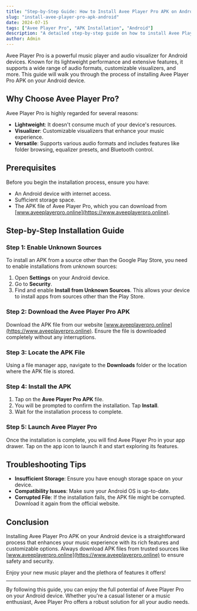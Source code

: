 ```yaml
---
title: "Step-by-Step Guide: How to Install Avee Player Pro APK on Android"
slug: "install-avee-player-pro-apk-android"
date: 2024-07-15
tags: ["Avee Player Pro", "APK Installation", "Android"]
description: "A detailed step-by-step guide on how to install Avee Player Pro APK on your Android device. Follow these simple instructions to enjoy one of the best music player apps."
author: Admin
---
```


Avee Player Pro is a powerful music player and audio visualizer for Android devices. Known for its lightweight performance and extensive features, it supports a wide range of audio formats, customizable visualizers, and more. This guide will walk you through the process of installing Avee Player Pro APK on your Android device.

## Why Choose Avee Player Pro?

Avee Player Pro is highly regarded for several reasons:
- **Lightweight**: It doesn't consume much of your device's resources.
- **Visualizer**: Customizable visualizers that enhance your music experience.
- **Versatile**: Supports various audio formats and includes features like folder browsing, equalizer presets, and Bluetooth control.

## Prerequisites

Before you begin the installation process, ensure you have:
- An Android device with internet access.
- Sufficient storage space.
- The APK file of Avee Player Pro, which you can download from [www.aveeplayerpro.online](https://www.aveeplayerpro.online).

## Step-by-Step Installation Guide

### Step 1: Enable Unknown Sources

To install an APK from a source other than the Google Play Store, you need to enable installations from unknown sources:
1. Open **Settings** on your Android device.
2. Go to **Security**.
3. Find and enable **Install from Unknown Sources**. This allows your device to install apps from sources other than the Play Store.

### Step 2: Download the Avee Player Pro APK

Download the APK file from our website [www.aveeplayerpro.online](https://www.aveeplayerpro.online). Ensure the file is downloaded completely without any interruptions.

### Step 3: Locate the APK File

Using a file manager app, navigate to the **Downloads** folder or the location where the APK file is stored.

### Step 4: Install the APK

1. Tap on the **Avee Player Pro APK** file.
2. You will be prompted to confirm the installation. Tap **Install**.
3. Wait for the installation process to complete.

### Step 5: Launch Avee Player Pro

Once the installation is complete, you will find Avee Player Pro in your app drawer. Tap on the app icon to launch it and start exploring its features.

## Troubleshooting Tips

- **Insufficient Storage**: Ensure you have enough storage space on your device.
- **Compatibility Issues**: Make sure your Android OS is up-to-date.
- **Corrupted File**: If the installation fails, the APK file might be corrupted. Download it again from the official website.

## Conclusion

Installing Avee Player Pro APK on your Android device is a straightforward process that enhances your music experience with its rich features and customizable options. Always download APK files from trusted sources like [www.aveeplayerpro.online](https://www.aveeplayerpro.online) to ensure safety and security.

Enjoy your new music player and the plethora of features it offers!

---

By following this guide, you can enjoy the full potential of Avee Player Pro on your Android device. Whether you're a casual listener or a music enthusiast, Avee Player Pro offers a robust solution for all your audio needs.
